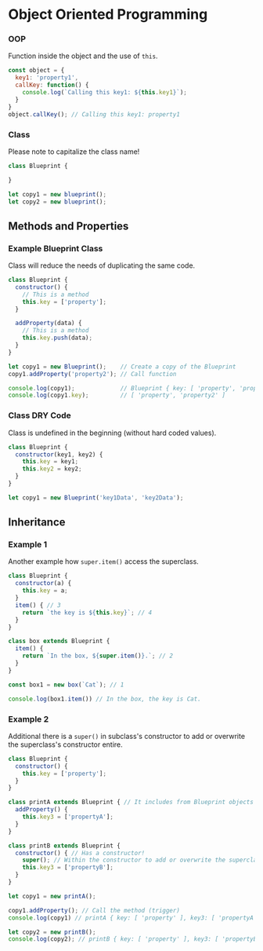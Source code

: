 # Object Oriented Programming
### OOP
Function inside the object and the use of `this`.
```javascript
const object = {
  key1: 'property1',
  callKey: function() {
    console.log(`Calling this key1: ${this.key1}`);
  }
}
object.callKey(); // Calling this key1: property1
```

### Class
Please note to capitalize the class name!
```javascript
class Blueprint {

}

let copy1 = new blueprint();
let copy2 = new blueprint();
```

## Methods and Properties
### Example Blueprint Class
Class will reduce the needs of duplicating the same code.
```javascript
class Blueprint {
  constructor() {
    // This is a method
    this.key = ['property'];
  }

  addProperty(data) {
    // This is a method
    this.key.push(data);
  }
}

let copy1 = new Blueprint();    // Create a copy of the Blueprint
copy1.addProperty('property2'); // Call function

console.log(copy1);             // Blueprint { key: [ 'property', 'property2' ] }
console.log(copy1.key);         // [ 'property', 'property2' ]
```

### Class DRY Code
Class is undefined in the beginning (without hard coded values).
```javascript
class Blueprint {
  constructor(key1, key2) {
    this.key = key1;
    this.key2 = key2;
  }
}

let copy1 = new Blueprint('key1Data', 'key2Data');    
```

## Inheritance
### Example 1
Another example how `super.item()` access the superclass.
```javascript
class Blueprint {
  constructor(a) {
    this.key = a;
  }
  item() { // 3
    return `the key is ${this.key}`; // 4
  }
}

class box extends Blueprint {
  item() {
    return `In the box, ${super.item()}.`; // 2
  }
}

const box1 = new box(`Cat`); // 1

console.log(box1.item()) // In the box, the key is Cat.
```

### Example 2
Additional there is a `super()` in subclass's constructor to add or overwrite the superclass's constructor entire.
```javascript
class Blueprint {
  constructor() {
    this.key = ['property'];
  }
}

class printA extends Blueprint { // It includes from Blueprint objects
  addProperty() {
    this.key3 = ['propertyA'];
  }
}

class printB extends Blueprint {
  constructor() { // Has a constructor!
    super(); // Within the constructor to add or overwrite the superclass
    this.key3 = ['propertyB'];
  }
}

let copy1 = new printA();

copy1.addProperty(); // Call the method (trigger)
console.log(copy1) // printA { key: [ 'property' ], key3: [ 'propertyA' ] }

let copy2 = new printB();
console.log(copy2); // printB { key: [ 'property' ], key3: [ 'propertyB' ]
```